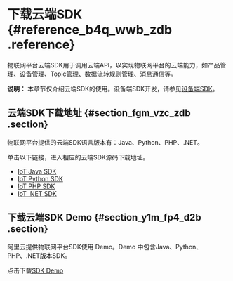 # 下载云端SDK {#reference_b4q_wwb_zdb .reference}

物联网平台云端SDK用于调用云端API，以实现物联网平台的云端能力，如产品管理、设备管理、Topic管理、数据流转规则管理、消息通信等。

**说明：** 本章节仅介绍云端SDK的使用。设备端SDK开发，请参见[设备端SDK](../../../../cn.zh-CN/设备端开发指南/下载设备端SDK.md#)。

## 云端SDK下载地址 {#section_fgm_vzc_zdb .section}

物联网平台提供的云端SDK语言版本有：Java、Python、PHP、.NET。

单击以下链接，进入相应的云端SDK源码下载地址。

-   [IoT Java SDK](https://github.com/aliyun/aliyun-openapi-java-sdk/tree/master/aliyun-java-sdk-iot)
-   [IoT Python SDK](https://github.com/aliyun/aliyun-openapi-python-sdk/tree/master/aliyun-python-sdk-iot)
-   [IoT PHP SDK](https://github.com/aliyun/aliyun-openapi-php-sdk/tree/master/aliyun-php-sdk-iot)
-   [IoT .NET SDK](https://github.com/aliyun/aliyun-openapi-net-sdk/tree/master/aliyun-net-sdk-iot)

## 下载云端SDK Demo {#section_y1m_fp4_d2b .section}

阿里云提供物联网平台SDK使用 Demo。Demo 中包含Java、Python、PHP、.NET版本SDK。

点击下载[SDK Demo](http://docs-aliyun.cn-hangzhou.oss.aliyun-inc.com/assets/attach/98270/cn_zh/1552272193375/iotx-api-demo.zip)

